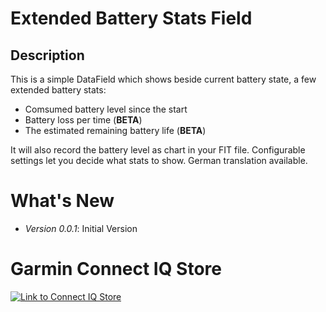 # Extended Battery Stats Field

## Description

This is a simple DataField which shows beside current battery state, a few extended battery stats:
* Comsumed battery level since the start
* Battery loss per time (**BETA**)
* The estimated remaining battery life (**BETA**)

It will also record the battery level as chart in your FIT file.
Configurable settings let you decide what stats to show.
German translation available.

# What's New

- *Version 0.0.1*: Initial Version


# Garmin Connect IQ Store

[ ![Link to Connect IQ Store](/additional/connect-iq-badge.png) ](https://apps.garmin.com/en-US/apps/9994d8e9-53fa-45e2-a997-564b44ffc496)
